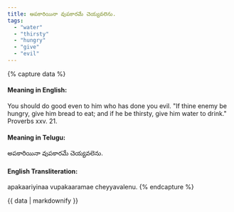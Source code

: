 ```yaml
---
title: అపకారియినా వుపకారమే చెయ్యవలెను.
tags:
  - "water"
  - "thirsty"
  - "hungry"
  - "give"
  - "evil"
---
```


{% capture data %}
#### Meaning in English:
You should do good even to him who has done you evil.
"If thine enemy be hungry, give him bread to eat; and if he be thirsty, give him water to drink." Proverbs xxv. 21.

#### Meaning in Telugu:
అపకారియినా వుపకారమే చెయ్యవలెను.

#### English Transliteration:
apakaariyinaa vupakaaramae cheyyavalenu.
{% endcapture %}

<div class="notice">{{ data | markdownify }}</div>

